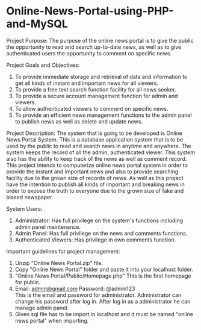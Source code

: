 # Online-News-Portal-using-PHP-and-MySQL
Project Purpose: 
The purpose of the online news portal is to give the public the opportunity to read and search
up-to-date news, as well as to give authenticated users the opportunity to comment on specific
news.

Project Goals and Objectives: 
1. To provide immediate storage and retrieval of data and information to get all kinds of instant
and important news for all viewers.
2. To provide a free text search function facility for all news seeker.
3. To provide a secure account management function for admin and viewers.
4. To allow authenticated viewers to comment on specific news.
5. To provide an efficient news management functions to the admin panel to publish news as
well as delete and update news.

Project Description: 
The system that is going to be developed is Online News Portal System. This is a database
application system that is to be used by the public to read and search news in anytime and
anywhere. The system keeps the record of all the admin, authenticated viewer. This system
also has the ability to keep track of the news as well as comment record. This project intends to
computerize online news portal system in order to provide the instant and important news and
also to provide searching facility due to the grown size of records of news. As well as this
project have the intention to publish all kinds of important and breaking news in order to expose
the truth to everyone due to the grown size of fake and biased newspaper.

System Users:
1. Administrator: Has full privilege on the system's functions including admin panel
maintenance.
2. Admin Panel: Has full privilege on the news and comments functions.
3. Authenticated Viewers: Has privilege in own comments function.

Important guidelines for project management:
1. Unzip "Online News Portal.zip" file.
2. Copy "Online News Portal" folder and paste it into your localhost folder.
3. "Online News Portal/Public/Homepage.php" This is the first homepage for public.
4. Email: admin@gmail.com
   	Password: @admin123   
		This is the email and password for administrator.
		Administrator can change his password after log in.
		After log in as a administrator he can manage admin panel.
5. Given sql file has to be import in localhost and it must be named "online news portal" when importing.
